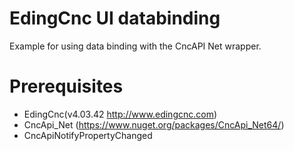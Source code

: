 # EdingCnc UI databinding

Example for using data binding with the CncAPI Net wrapper.

# Prerequisites

* EdingCnc(v4.03.42 http://www.edingcnc.com)
* CncApi_Net (https://www.nuget.org/packages/CncApi_Net64/)
* CncApiNotifyPropertyChanged





